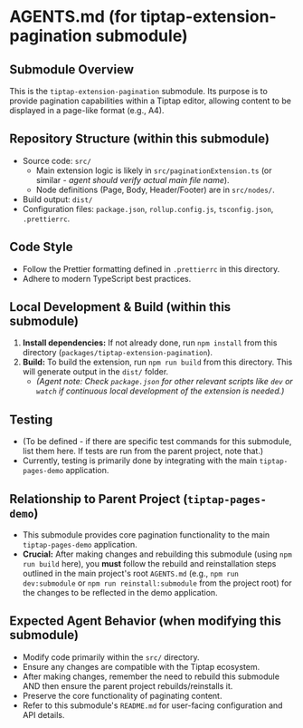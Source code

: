 # AGENTS.md (for tiptap-extension-pagination submodule)

## Submodule Overview
This is the `tiptap-extension-pagination` submodule. Its purpose is to provide pagination capabilities within a Tiptap editor, allowing content to be displayed in a page-like format (e.g., A4).

## Repository Structure (within this submodule)
- Source code: `src/`
  - Main extension logic is likely in `src/paginationExtension.ts` (or similar - *agent should verify actual main file name*).
  - Node definitions (Page, Body, Header/Footer) are in `src/nodes/`.
- Build output: `dist/`
- Configuration files: `package.json`, `rollup.config.js`, `tsconfig.json`, `.prettierrc`.

## Code Style
- Follow the Prettier formatting defined in `.prettierrc` in this directory.
- Adhere to modern TypeScript best practices.

## Local Development & Build (within this submodule)
1.  **Install dependencies:** If not already done, run `npm install` from this directory (`packages/tiptap-extension-pagination`).
2.  **Build:** To build the extension, run `npm run build` from this directory. This will generate output in the `dist/` folder.
    *   *(Agent note: Check `package.json` for other relevant scripts like `dev` or `watch` if continuous local development of the extension is needed.)*

## Testing
- (To be defined - if there are specific test commands for this submodule, list them here. If tests are run from the parent project, note that.)
- Currently, testing is primarily done by integrating with the main `tiptap-pages-demo` application.

## Relationship to Parent Project (`tiptap-pages-demo`)
- This submodule provides core pagination functionality to the main `tiptap-pages-demo` application.
- **Crucial:** After making changes and rebuilding this submodule (using `npm run build` here), you **must** follow the rebuild and reinstallation steps outlined in the main project's root `AGENTS.md` (e.g., `npm run dev:submodule` or `npm run reinstall:submodule` from the project root) for the changes to be reflected in the demo application.

## Expected Agent Behavior (when modifying this submodule)
- Modify code primarily within the `src/` directory.
- Ensure any changes are compatible with the Tiptap ecosystem.
- After making changes, remember the need to rebuild this submodule AND then ensure the parent project rebuilds/reinstalls it.
- Preserve the core functionality of paginating content.
- Refer to this submodule's `README.md` for user-facing configuration and API details. 